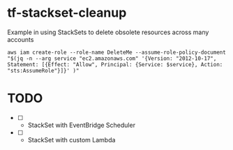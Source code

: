 # tf-stackset-cleanup

Example in using StackSets to delete obsolete resources across many accounts

```
aws iam create-role --role-name DeleteMe --assume-role-policy-document "$(jq -n --arg service "ec2.amazonaws.com" '{Version: "2012-10-17", Statement: [{Effect: "Allow", Principal: {Service: $service}, Action: "sts:AssumeRole"}]}' )"
```

# TODO

- [ ] - StackSet with EventBridge Scheduler
- [ ] - StackSet with custom Lambda